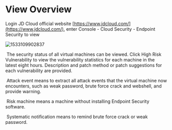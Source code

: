 # View Overview

Login JD Cloud official website [https://www.jdcloud.com/](https://www.jdcloud.com/), enter Console - Cloud Security - Endpoint Security to view

![1533109902837](C:\Users\ZHANGZ~1\AppData\Local\Temp\1533109902837.png)

​        The security status of all virtual machines can be viewed. Click High Risk Vulnerability to view the vulnerability statistics for each machine in the latest eight hours. Description and patch method or patch suggestions for each vulnerability are provided.

​	Attack event means to extract all attack events that the virtual machine now encounters, such as weak password, brute force crack and webshell, and provide warning.

​	Risk machine means a machine without installing Endpoint Security software.

​        Systematic notification means to remind brute force crack or weak password.


